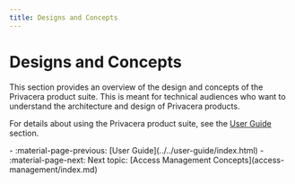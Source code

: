 ```yaml
---
title: Designs and Concepts
---
```


# Designs and Concepts

This section provides an overview of the design and concepts of the Privacera product suite. This is meant for
technical audiences who want to understand the architecture and design of Privacera products.

For details about using the Privacera product suite, see the [User Guide](../../user-guide/index.html) section.


<div class="grid cards" markdown>
-   :material-page-previous: [User Guide](../../user-guide/index.html)
-   :material-page-next: Next topic: [Access Management Concepts](access-management/index.md)

</div>
